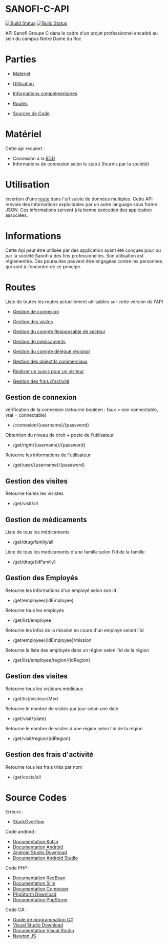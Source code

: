 # SANOFI-C-API
 
[![Build Status](https://img.shields.io/badge/Etat-Fonctionnel-brightgreen.svg?style=flat)](https://github.com/DRAPPI17Qu/SANOFI-C-API/)
[![Build Status](https://img.shields.io/badge/size-12,7Mo-blue.svg )](https://github.com/DRAPPI17Qu/SANOFI-C-API/)

API Sanofi Groupe C dans le cadre d'un projet professionnel encadré au sein du campus Notre Dame du Roc

# Parties 

- [Matériel](#Matériel)

- [Utilisation](#Utilisation)

- [Informations complémentaires](#Informations)

- [Routes](#Routes)

- [Sources de Code](#source-codes)





# Matériel

Cette api requiert :

- Connexion à la [BDD](https://fr.wikipedia.org/wiki/Base_de_donn%C3%A9es)
- Informations de connexion selon le statut (fournis par la société)


# Utilisation

Insertion d'une [route](###Routes) dans l'url suivie de données multiples. 
Cette API renvoie des informations exploitables par un autre language sous forme JSON. 
Ces informations servent à la bonne exécution des application associées.


# Informations

Cette Api peut être utilisée par des application ayant été conçues pour ou par la société Sanofi à des fins professionelles. Son utilisation est réglementée. Des poursuites peuvent être engagées contre les personnes qui vont à l'encontre de ce principe.


# Routes

Liste de toutes les routes actuellement utilisables sur cette version de l'API


- [Gestion de connexion](#gestion-de-connexion)

- [Gestion des visites](#gestion-des-visites)

- [Gestion du compte Responsable de secteur](#gestion-du-compte-responsable-de-secteur)

- [Gestion de médicaments](#gestion-de-médicaments)

- [Gestion du compte délégué régional](#gestion-du-compte-délégué-régional)

- [Gestion des objectifs commerciaux](#gestion-des-objectifs-commerciaux)

- [Réaliser un suivis pour un visiteur](#réaliser-un-suivis-pour-un-visiteur)

- [Gestion des frais d'activité](#gestion-des-frais-dactivité)

## Gestion de connexion 
 
vérification de la connexion (retourne booleen : faux = non connectable, vrai = connectable)
 - /connexion/{username}/{password}
 
Obtention du niveau de droit + poste de l'utilisateur 
 - /get/right/{username}/{password}
 
 Retourne les informations de l'utilisateur
 - /get/user/{username}/{password}
 
 
## Gestion des visites 
 
Retourne toutes les visistes
- /get/visit/all


## Gestion de médicaments 
 
Liste de tous les médicaments 
- /get/drug/family/all
 
Liste de tous les medicaments d'une famille selon l'id de la famille
- /get/drug/{idFamily}

 
## Gestion des Employés 

Retourne les informations d'un employé selon son id
- /get/employee/{idEmployee}

Retourne tous les employés
- /get/list/employee

Retourne les infos de la mission en cours d'un employé selont l'id 
- /get/employee/{idEmployee}/mission

Retourne la liste des employés dans un région selon l'id de la région
- /get/list/employee/region/{idRegion}


## Gestion des visites 

Retourne tous les visiteurs médicaux
- /get/list/visiteursMed

Retourne le nombre de visites par jour selon une date
- /get/visit/{date}

Retourne le nombre de visites d'une région selon l'id de la région 
- /get/visit/region/{idRegion}





## Gestion des frais d'activité 

Retourne tous les frais triés par nom
- /get/costs/all

 
 

# Source Codes

Erreurs : 
- [StackOverflow](https://stackoverflow.com/)

Code android : 
- [Documentation Kotlin](https://kotlinlang.org/docs/reference/)
- [Documentation Android](https://developer.android.com/docs/)
- [Android Studio Download](https://developer.android.com/studio/)
- [Documentation Android Studio](https://developer.android.com/studio/intro/)

Code PHP : 
- [Documentation RedBean](https://redbeanphp.com/index.php)
- [Documentation Slim](https://www.slimframework.com/docs/)
- [Documentation Composer](https://getcomposer.org/doc/)
- [PhpStorm Download](https://www.jetbrains.com/phpstorm/download/download-thanks.html)
- [Documentation PhpStorm](https://www.jetbrains.com/phpstorm/documentation/)

Code C# : 
- [Guide de programmation C#](https://docs.microsoft.com/fr-fr/dotnet/csharp/programming-guide/)
- [Visual Studio Download](https://visualstudio.microsoft.com/fr/downloads/)
- [Documentation Visual Studio](https://docs.microsoft.com/fr-fr/visualstudio/?view=vs-2017)
- [Newton JS](https://codepen.io/Emub/pen/BFtwl)



